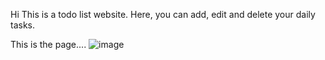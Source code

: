Hi
This is a todo list website.
Here, you can add, edit and delete your daily tasks.

This is the page....
![image](https://github.com/user-attachments/assets/03d37b59-2d6a-46be-906f-067723610a1c)
